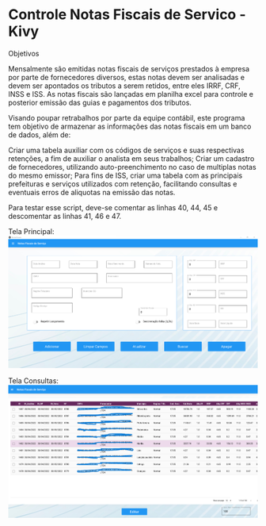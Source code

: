 # Controle Notas Fiscais de Servico - Kivy

Objetivos

Mensalmente são emitidas notas fiscais de serviços prestados à empresa por parte de fornecedores diversos, estas notas devem ser analisadas e devem ser apontados os tributos a serem retidos, entre eles IRRF, CRF, INSS e ISS. As notas fiscais são lançadas em planilha excel para controle e posterior emissão das guias e pagamentos dos tributos.

Visando poupar retrabalhos por parte da equipe contábil, este programa tem objetivo de armazenar as informações das notas fiscais em um banco de dados, além de:

Criar uma tabela auxiliar com os códigos de serviços e suas respectivas retenções, a fim de auxiliar o analista em seus trabalhos;
Criar um cadastro de fornecedores, utilizando auto-preenchimento no caso de multiplas notas do mesmo emissor;
Para fins de ISS, criar uma tabela com as principais prefeituras e serviços utilizados com retenção, facilitando consultas e eventuais erros de aliquotas na emissão das notas.

Para testar esse script, deve-se comentar as linhas 40, 44, 45 e descomentar as linhas 41, 46 e 47.

Tela Principal:
![alt text](https://github.com/LeandroPOliveira/Controle-Notas-Servicos-Kivy/blob/main/tela_inicio.png?raw=true)

Tela Consultas:
![alt text](https://github.com/LeandroPOliveira/Controle-Notas-Servicos-Kivy/blob/main/tela_tabela.png?raw=true)
